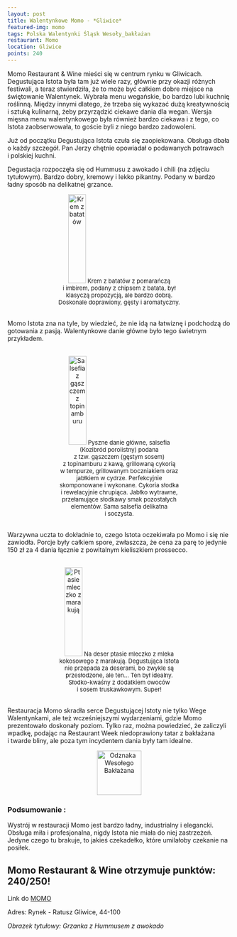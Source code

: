 ```yaml
---
layout: post
title: Walentynkowe Momo - *Gliwice*
featured-img: momo
tags: Polska Walentynki Śląsk Wesoły_bakłażan
restaurant: Momo
location: Gliwice
points: 240
---
```

Momo Restaurant & Wine mieści się w&nbsp;centrum rynku w&nbsp;Gliwicach.
 Degustująca Istota była tam już wiele razy, głównie przy okazji
różnych festiwali, a&nbsp;teraz stwierdziła, że to może być całkiem dobre miejsce na świętowanie Walentynek.
Wybrała menu wegańskie, bo bardzo lubi kuchnię roślinną. Między innymi dlatego, że trzeba się wykazać dużą kreatywnością i&nbsp;sztuką kulinarną,
żeby przyrządzić ciekawe dania dla wegan. Wersja mięsna menu walentynkowego była również bardzo ciekawa i&nbsp;z&nbsp;tego,
 co Istota zaobserwowała, to goście byli z&nbsp;niego bardzo zadowoleni.

Już od początku Degustująca Istota czuła się zaopiekowana. Obsługa dbała o&nbsp;każdy szczegół.
Pan Jerzy chętnie opowiadał o&nbsp;podawanych potrawach i&nbsp;polskiej kuchni.

Degustacja rozpoczęła się od Hummusu z&nbsp;awokado i&nbsp;chili (na zdjęciu tytułowym). Bardzo dobry,
 kremowy i&nbsp;lekko pikantny. Podany w bardzo ładny sposób na delikatnej grzance.

<center><div style="width:55%">
   <img src="{{site.img_url}}/img/assets/img/posts/krem_z_batatow.jpg" alt="Krem z batatów" height="200px" width="40px" />
   <font size="2">
       Krem z&nbsp;batatów z&nbsp;pomarańczą i&nbsp;imbirem, podany z&nbsp;chipsem z&nbsp;batata, był klasyczą propozycją, ale bardzo dobrą.
       Doskonale doprawiony, gęsty i&nbsp;aromatyczny.
   </font>
</div></center>
<br />

Momo Istota zna na tyle, by wiedzieć, że nie idą na łatwiznę i&nbsp;podchodzą do gotowania z&nbsp;pasją.
Walentynkowe danie główne było tego świetnym przykładem.
 <br />&ensp;&ensp;&ensp;
<center><div style="width:55%">
   <img src="{{site.img_url}}/img/assets/img/posts/salsefia.jpg" alt="Salsefia z gąszczem z topinamburu" height="200px" width="40px" />
   <font size="2">
       Pyszne danie główne, salsefia (Kozibród porolistny) podana z&nbsp;tzw.&nbsp;gąszczem (gęstym sosem) z&nbsp;topinamburu
        z&nbsp;kawą, grillowaną cykorią w&nbsp;tempurze, grillowanym boczniakiem oraz jabłkiem w&nbsp;cydrze. Perfekcyjnie skomponowane i&nbsp;wykonane.
         Cykoria słodka i&nbsp;rewelacyjnie chrupiąca. Jabłko wytrawne, przełamujące słodkawy smak pozostałych elementów.
          Sama salsefia delikatna i&nbsp;soczysta.
   </font>
</div></center>
<br />

Warzywna uczta to dokładnie to, czego Istota oczekiwała po Momo i&nbsp;się nie zawiodła. Porcje były całkiem spore,
 zwłaszcza, że cena za parę to jedynie 150 zł za 4 dania łącznie z&nbsp;powitalnym kieliszkiem prossecco.
<br />&ensp;&ensp;&ensp;
<center><div style="width:55%">
   <img src="{{site.img_url}}/img/assets/img/posts/ptasie_mleczko.jpg" alt="Ptasie mleczko z marakują" height="200px" width="40px" />
   <font size="2">
     Na deser ptasie mleczko z&nbsp;mleka kokosowego z&nbsp;marakują. Degustująca Istota nie przepada za deserami,
     bo zwykle są przesłodzone, ale ten... Ten był idealny. Słodko-kwaśny z&nbsp;dodatkiem owoców i&nbsp;sosem truskawkowym. Super!
   </font>
</div></center>
<br />

Restauracja Momo skradła serce Degustującej Istoty nie tylko Wege Walentynkami,
 ale też wcześniejszymi wydarzeniami,
gdzie Momo prezentowało doskonały poziom. Tylko raz, można powiedzieć, że zaliczyli wpadkę,
 podając na Restaurant Week niedoprawiony tatar z&nbsp;bakłażana i&nbsp;twarde bliny, ale poza tym incydentem dania były tam idealne.
<center><div style="width:30%">
   <img src="{{site.img_url}}/assets/img/odznaka.gif" alt="Odznaka Wesołego Bakłażana" height="100" width="auto" />
</div></center>

### Podsumowanie :
Wystrój w restauracji Momo jest bardzo ładny, industrialny i&nbsp;elegancki. Obsługa miła i&nbsp;profesjonalna,
 nigdy Istota nie miała do niej zastrzeżeń. Jedyne czego tu brakuje, to jakieś czekadełko,
  które umilałoby czekanie na posiłek.

## Momo Restaurant & Wine otrzymuje punktów: **240/250!**
Link do [MOMO]

Adres:
Rynek - Ratusz
Gliwice, 44-100

_Obrazek tytułowy: Grzanka z&nbsp;Hummusem z&nbsp;awokado_

[MOMO]: https://www.momogliwice.pl/